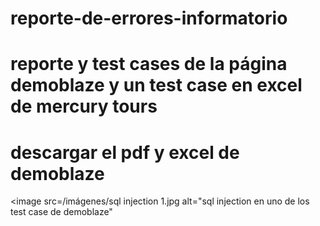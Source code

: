 # reporte-de-errores-informatorio
# reporte y test cases de la página demoblaze y un test case en excel de mercury tours

# descargar el pdf y excel de demoblaze

<image src=/imágenes/sql injection 1.jpg alt="sql injection en uno de los test case de demoblaze"
